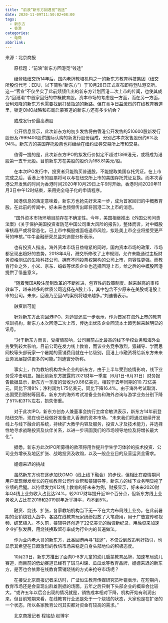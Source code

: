 ```yaml
---
title: “前浪”新东方回港觅“钱途”
date: 2020-11-09T11:50:02+08:00
tags:
  - 新东方
  - 香港
categories:
  - 电商
abbrlink:
---
```


来源：北京商报

　　原标题：“前浪”新东方回港觅“钱途”

　　继登陆纽交所14年后，国内老牌教培机构之一的新东方教育科技集团（纽交所股份代号：EDU，以下简称“新东方”）于10月28日正式宣布即将登陆港交所。这一“官宣”不仅坐实了此前频频传出的新东方计划回港二次上市的传闻，也使其成为“回港潮”中首家回归的中概教育股。资本市场的考虑是一方面，而在另一方面，营利双降的新东方也需要找到打破瓶颈的新路。但在竞争日益激烈的在线教育赛道里，锁定OMO战略和布局启蒙赛道的新东方还有多少机会？

　　或成发行价最高港股

　　公开信息显示，此次新东方的初步发售将由香港公开发售的510600股新发行股份及7999400股供国际认购的新发行股份组成，分别占本次发售股份约6%及94%。新东方的美国存托股票也将继续在纽约证券交易所上市和交易。

　　值得一提的是，此次新东方IPO的拟发行价拟定不超过1399港元，或将成为港股第一支千元股。目前新东方在美股的股价为168.81美元/股。

　　在本次IPO发行中，投资者只能购买普通股，不能提取美国存托凭证。在上市完成之后，香港上市的股票将可以与在纽交所上市的美国存托凭证互换。而本次香港公开发售的时间为香港时间2020年10月29日上午9时开始，香港时间2020年11月3日中午12时结束，采用完全电子化的申请程序。

　　回港信息的落定意味着，新东方也抢先好未来一步，成为首家回归的中概教育股。在此前的传闻中，好未来也频频传出即将回港二次上市的消息。

　　“国外资本市场环境目前存在不确定性。今年，美国相继推出《外国公司问责法案》《关于保护美国投资者防范中国公司重大风险的报告》，整体而言，对中概股审核趋严或将常态化，已上市中概股或面临退市风险，拟赴美上市企业将接受更严苛的审核。”牛牛金融研究总监刘迪寰分析表示。

　　也有投资人指出，海外资本市场日益缩紧的同时，国内资本市场的政策、市场都呈现出趋好的态势。2018年4月，港交所修改了上市规则，允许未能通过主板财务资格测试的生物科技公司、拥有不同投票权架构的公司上市，包容性更强。而教育行业之外，小米、京东、蚂蚁等优质企业也选择回港上市，给之后的中概股回港提供了借鉴意义。

　　“随着我国A股注册制改革的不断推进，包容性的政策制度、越来越高的审核效率下，越来越多的优质公司选择在A股上市，其中包含不少原来在美股或港股上市的公司。未来，回港乃至回A的案例将越来越多。”刘迪寰表示。

　　融资新可能

　　针对新东方此次回港IPO，刘迪寰还进一步表示，作为首家在海外上市的教育培训机构，新东方本次回港二次上市，传达出优质企业回流本土趋势越来越明显的讯号。

　　“对于新东方而言，受疫情影响，公司目前占比最高的线下学校业务和海外业务受到较大影响。目前公司在发力线上教育，而该业务竞争激烈，猿辅导、学而思网校等头部玩家一个暑期的营销费用就在十亿级别，回港上市融资将给新东方未来业务发展提供更多的可能。”刘迪寰分析称。

　　事实上，作为教培机构龙头企业的新东方，由于上半年受到疫情影响，线下业务受冲击明显。据此前新东方披露的2021财年一季度（6月1日-8月31日）财务报告数据显示，新东方一季度的营收为9.86亿美元，相较于去年同期的10.72亿美元，同比下滑8%；净利润为1.75亿美元，同比下降16.4%。由于海外考试取消、出国受到限制等因素，新东方的海外考试准备业务和海外咨询与游学业务分别下降了51%和31%左右，损失惨重。

　　对于此次IPO，新东方创办人兼董事会执行主席俞敏洪表示，新东方14年前登陆纽交所，现在也已经做好准备进入香港的资本市场，“未来我们将通过继续开发线上与线下融合的系统，持续扩大教学内容及服务，投资人才及技术能力，并选择性地寻求战略投资及伙伴关系，以进一步巩固我们的市场领导地位及将增长最大化”。

　　据悉，新东方此次IPO所募得的款项将用作提升学生学习体验的技术投资、公司业务增长及地区扩张、战略投资及收购，以及一般企业目的及营运资金需求。

　　姗姗来迟的挑战

　　虽然新东方也在逐步加快OMO（线上线下融合）的步伐，但相比在疫情期间用户呈现爆发增长的在线教育公司作业帮和猿辅导等，新东方的线下业务明显拖了业绩的后腿。以持续发力K12线上教育的好未来为例，财报显示，好未来2020财年Q4线上业务收入占比达24%，较2017财年提升近19个百分点，但新东方线上业务收入占比在2018和2019财年近乎持平，均不到5%。

　　融资、烧钱、扩张，各家教培机构当下无一不在大力布局线上业务。在此前暑期的营销烧钱大战中，各路在线教育玩家纷纷投放了大笔费用，用于广告宣传和视频、综艺植入。不久前，猿辅导还创造了22亿美元的融资新纪录，用融资来加速企业扩张发展，用烧钱换取留存率成为行业内的普遍做法。

　　作为业内老大哥的新东方，此番回港再寻“钱途”，不仅受到政策利好指引，也显示其希望在日趋激烈的教培市场来稳定自身头部地位的积极态度。

　　10月23日，新东方推出了面向0-8岁儿童的幼儿启蒙教育品牌，加速布局幼儿赛道，而目前的低幼赛道已经有了斑马AI课、瓜瓜龙等教育品牌，姗姗来迟的新东方，是否也会依靠在线教育营销烧钱的方式来抢夺市场呢？

　　在接受北京商报记者采访时，广证恒生教育传媒研究员叶锟表示，在短期内，教育市场还是会呈现出群雄割据的场面。五年之后只剩下头部企业的概率会比较大。“或许五年以后会出现的情况就是，销售成本相对下降，机构开始有利润出来，但目前短期来看，在线教育行业还是处于一个烧钱的状态，大家也是在扩张的一个状态，所以各家教育公司其实都对资金有较高的需求。”

　　北京商报记者 程铭劼 赵博宇